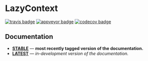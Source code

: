 # LazyContext

[![travis badge][travis_badge]][travis_url]
[![appveyor badge][appveyor_badge]][appveyor_url]
[![codecov badge][codecov_badge]][codecov_url]

## Documentation

- [**STABLE**][documenter_stable] &mdash; **most recently tagged version of the documentation.**
- [**LATEST**][documenter_latest] &mdash; *in-development version of the documentation.*

[travis_badge]: https://travis-ci.org/bramtayl/LazyContext.jl.svg?branch=master
[travis_url]: https://travis-ci.org/bramtayl/LazyContext.jl

[appveyor_badge]: https://ci.appveyor.com/api/projects/status/github/bramtayl/LazyContext.jl?svg=true&branch=master
[appveyor_url]: https://ci.appveyor.com/project/bramtayl/lazycontext-jl

[codecov_badge]: http://codecov.io/github/bramtayl/LazyContext.jl/coverage.svg?branch=master
[codecov_url]: http://codecov.io/github/bramtayl/LazyContext.jl?branch=master

[documenter_stable]: https://bramtayl.github.io/LazyContext.jl/stable
[documenter_latest]: https://bramtayl.github.io/LazyContext.jl/latest

